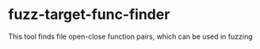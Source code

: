# fuzz-target-func-finder
This tool finds file open-close function pairs, which can be used in fuzzing
